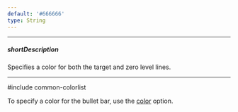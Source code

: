 ```yaml
---
default: '#666666'
type: String
---
```

---
##### shortDescription
Specifies a color for both the target and zero level lines.

---
#include common-colorlist

To specify a color for the bullet bar, use the [color](/api-reference/20%20Data%20Visualization%20Widgets/dxBullet/1%20Configuration/color.md '/Documentation/ApiReference/Data_Visualization_Widgets/dxBullet/Configuration/#color') option.
